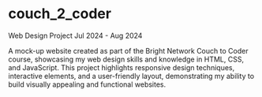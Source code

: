 # couch_2_coder
Web Design Project
Jul 2024 - Aug 2024

A mock-up website created as part of the Bright Network Couch to Coder course, showcasing my web design skills and knowledge in HTML, CSS, and JavaScript. This project highlights responsive design techniques, interactive elements, and a user-friendly layout, demonstrating my ability to build visually appealing and functional websites.
